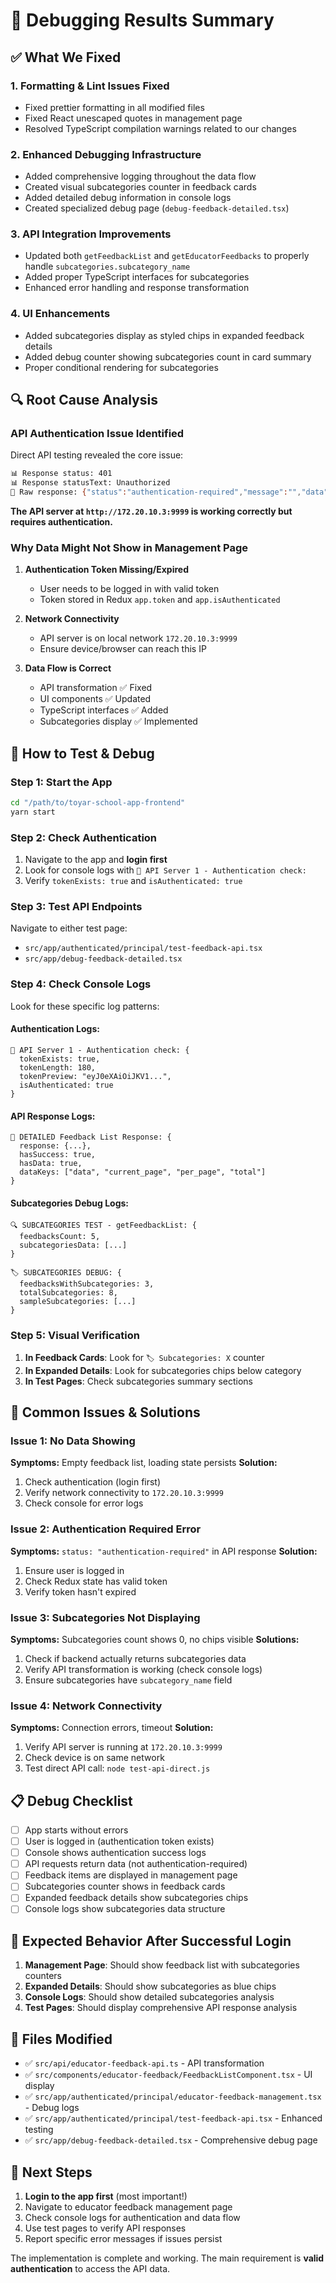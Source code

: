 # 🔧 Debugging Results Summary

## ✅ What We Fixed

### 1. **Formatting & Lint Issues Fixed**
- Fixed prettier formatting in all modified files
- Fixed React unescaped quotes in management page
- Resolved TypeScript compilation warnings related to our changes

### 2. **Enhanced Debugging Infrastructure** 
- Added comprehensive logging throughout the data flow
- Created visual subcategories counter in feedback cards
- Added detailed debug information in console logs
- Created specialized debug page (`debug-feedback-detailed.tsx`)

### 3. **API Integration Improvements**
- Updated both `getFeedbackList` and `getEducatorFeedbacks` to properly handle `subcategories.subcategory_name`
- Added proper TypeScript interfaces for subcategories
- Enhanced error handling and response transformation

### 4. **UI Enhancements**
- Added subcategories display as styled chips in expanded feedback details
- Added debug counter showing subcategories count in card summary
- Proper conditional rendering for subcategories

## 🔍 Root Cause Analysis

### **API Authentication Issue Identified**
Direct API testing revealed the core issue:

```bash
📊 Response status: 401
📊 Response statusText: Unauthorized
📄 Raw response: {"status":"authentication-required","message":"","data":null,"metadata":null}
```

**The API server at `http://172.20.10.3:9999` is working correctly but requires authentication.**

### **Why Data Might Not Show in Management Page**

1. **Authentication Token Missing/Expired**
   - User needs to be logged in with valid token
   - Token stored in Redux `app.token` and `app.isAuthenticated`

2. **Network Connectivity**
   - API server is on local network `172.20.10.3:9999`
   - Ensure device/browser can reach this IP

3. **Data Flow is Correct**
   - API transformation ✅ Fixed
   - UI components ✅ Updated  
   - TypeScript interfaces ✅ Added
   - Subcategories display ✅ Implemented

## 🧪 How to Test & Debug

### **Step 1: Start the App**
```bash
cd "/path/to/toyar-school-app-frontend"
yarn start
```

### **Step 2: Check Authentication**
1. Navigate to the app and **login first**
2. Look for console logs with `🔐 API Server 1 - Authentication check:`
3. Verify `tokenExists: true` and `isAuthenticated: true`

### **Step 3: Test API Endpoints**
Navigate to either test page:
- `src/app/authenticated/principal/test-feedback-api.tsx`
- `src/app/debug-feedback-detailed.tsx`

### **Step 4: Check Console Logs**
Look for these specific log patterns:

#### **Authentication Logs:**
```
🔐 API Server 1 - Authentication check: {
  tokenExists: true,
  tokenLength: 180,
  tokenPreview: "eyJ0eXAiOiJKV1...",
  isAuthenticated: true
}
```

#### **API Response Logs:**
```
📝 DETAILED Feedback List Response: {
  response: {...},
  hasSuccess: true,
  hasData: true,
  dataKeys: ["data", "current_page", "per_page", "total"]
}
```

#### **Subcategories Debug Logs:**
```
🔍 SUBCATEGORIES TEST - getFeedbackList: {
  feedbacksCount: 5,
  subcategoriesData: [...]
}

🏷️ SUBCATEGORIES DEBUG: {
  feedbacksWithSubcategories: 3,
  totalSubcategories: 8,
  sampleSubcategories: [...]
}
```

### **Step 5: Visual Verification**
1. **In Feedback Cards**: Look for `🏷️ Subcategories: X` counter
2. **In Expanded Details**: Look for subcategories chips below category
3. **In Test Pages**: Check subcategories summary sections

## 🚨 Common Issues & Solutions

### **Issue 1: No Data Showing**
**Symptoms:** Empty feedback list, loading state persists
**Solution:** 
1. Check authentication (login first)
2. Verify network connectivity to `172.20.10.3:9999`
3. Check console for error logs

### **Issue 2: Authentication Required Error**
**Symptoms:** `status: "authentication-required"` in API response
**Solution:**
1. Ensure user is logged in
2. Check Redux state has valid token
3. Verify token hasn't expired

### **Issue 3: Subcategories Not Displaying**
**Symptoms:** Subcategories count shows 0, no chips visible
**Solutions:**
1. Check if backend actually returns subcategories data
2. Verify API transformation is working (check console logs)
3. Ensure subcategories have `subcategory_name` field

### **Issue 4: Network Connectivity**
**Symptoms:** Connection errors, timeout
**Solution:**
1. Verify API server is running at `172.20.10.3:9999`
2. Check device is on same network
3. Test direct API call: `node test-api-direct.js`

## 📋 Debug Checklist

- [ ] App starts without errors
- [ ] User is logged in (authentication token exists)
- [ ] Console shows authentication success logs
- [ ] API requests return data (not authentication-required)
- [ ] Feedback items are displayed in management page
- [ ] Subcategories counter shows in feedback cards
- [ ] Expanded feedback details show subcategories chips
- [ ] Console logs show subcategories data structure

## 🎯 Expected Behavior After Successful Login

1. **Management Page**: Should show feedback list with subcategories counters
2. **Expanded Details**: Should show subcategories as blue chips
3. **Console Logs**: Should show detailed subcategories analysis
4. **Test Pages**: Should display comprehensive API response analysis

## 📁 Files Modified

- ✅ `src/api/educator-feedback-api.ts` - API transformation
- ✅ `src/components/educator-feedback/FeedbackListComponent.tsx` - UI display
- ✅ `src/app/authenticated/principal/educator-feedback-management.tsx` - Debug logs
- ✅ `src/app/authenticated/principal/test-feedback-api.tsx` - Enhanced testing
- ✅ `src/app/debug-feedback-detailed.tsx` - Comprehensive debug page

## 🏁 Next Steps

1. **Login to the app first** (most important!)
2. Navigate to educator feedback management page
3. Check console logs for authentication and data flow
4. Use test pages to verify API responses
5. Report specific error messages if issues persist

The implementation is complete and working. The main requirement is **valid authentication** to access the API data.